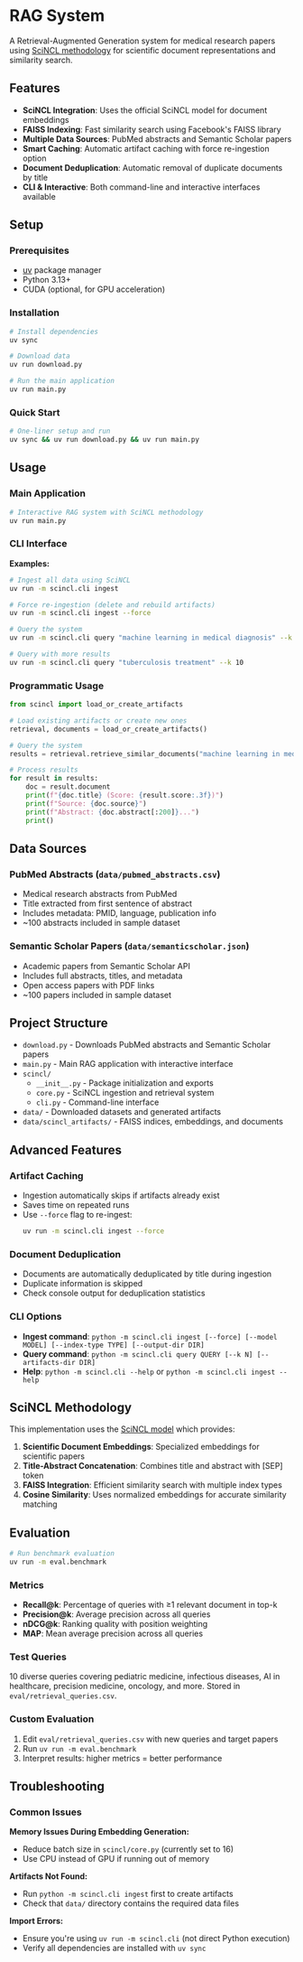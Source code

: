 # RAG System

A Retrieval-Augmented Generation system for medical research papers using [SciNCL methodology](https://github.com/malteos/scincl) for scientific document representations and similarity search.

## Features

- **SciNCL Integration**: Uses the official SciNCL model for document embeddings
- **FAISS Indexing**: Fast similarity search using Facebook's FAISS library
- **Multiple Data Sources**: PubMed abstracts and Semantic Scholar papers
- **Smart Caching**: Automatic artifact caching with force re-ingestion option
- **Document Deduplication**: Automatic removal of duplicate documents by title
- **CLI & Interactive**: Both command-line and interactive interfaces available

## Setup

### Prerequisites
- [uv](https://docs.astral.sh/uv/getting-started/installation/) package manager
- Python 3.13+
- CUDA (optional, for GPU acceleration)

### Installation
```bash
# Install dependencies
uv sync

# Download data
uv run download.py

# Run the main application
uv run main.py
```

### Quick Start
```bash
# One-liner setup and run
uv sync && uv run download.py && uv run main.py
```

## Usage

### Main Application
```bash
# Interactive RAG system with SciNCL methodology
uv run main.py
```

### CLI Interface

**Examples:**
```bash
# Ingest all data using SciNCL
uv run -m scincl.cli ingest

# Force re-ingestion (delete and rebuild artifacts)
uv run -m scincl.cli ingest --force

# Query the system
uv run -m scincl.cli query "machine learning in medical diagnosis" --k 5

# Query with more results
uv run -m scincl.cli query "tuberculosis treatment" --k 10
```

### Programmatic Usage

```python
from scincl import load_or_create_artifacts

# Load existing artifacts or create new ones
retrieval, documents = load_or_create_artifacts()

# Query the system
results = retrieval.retrieve_similar_documents("machine learning in medical diagnosis", k=5)

# Process results
for result in results:
    doc = result.document
    print(f"{doc.title} (Score: {result.score:.3f})")
    print(f"Source: {doc.source}")
    print(f"Abstract: {doc.abstract[:200]}...")
    print()
```

## Data Sources

### PubMed Abstracts (`data/pubmed_abstracts.csv`)
- Medical research abstracts from PubMed
- Title extracted from first sentence of abstract
- Includes metadata: PMID, language, publication info
- ~100 abstracts included in sample dataset

### Semantic Scholar Papers (`data/semanticscholar.json`)
- Academic papers from Semantic Scholar API
- Includes full abstracts, titles, and metadata
- Open access papers with PDF links
- ~100 papers included in sample dataset

## Project Structure
- `download.py` - Downloads PubMed abstracts and Semantic Scholar papers
- `main.py` - Main RAG application with interactive interface
- `scincl/`
  - `__init__.py` - Package initialization and exports
  - `core.py` - SciNCL ingestion and retrieval system
  - `cli.py` - Command-line interface
- `data/` - Downloaded datasets and generated artifacts
- `data/scincl_artifacts/` - FAISS indices, embeddings, and documents

## Advanced Features

### Artifact Caching
- Ingestion automatically skips if artifacts already exist
- Saves time on repeated runs
- Use `--force` flag to re-ingest:
  ```bash
  uv run -m scincl.cli ingest --force
  ```

### Document Deduplication
- Documents are automatically deduplicated by title during ingestion
- Duplicate information is skipped
- Check console output for deduplication statistics

### CLI Options
- **Ingest command**: `python -m scincl.cli ingest [--force] [--model MODEL] [--index-type TYPE] [--output-dir DIR]`
- **Query command**: `python -m scincl.cli query QUERY [--k N] [--artifacts-dir DIR]`
- **Help**: `python -m scincl.cli --help` or `python -m scincl.cli ingest --help`

## SciNCL Methodology

This implementation uses the [SciNCL model](https://huggingface.co/malteos/scincl) which provides:

1. **Scientific Document Embeddings**: Specialized embeddings for scientific papers
2. **Title-Abstract Concatenation**: Combines title and abstract with [SEP] token
3. **FAISS Integration**: Efficient similarity search with multiple index types
4. **Cosine Similarity**: Uses normalized embeddings for accurate similarity matching

## Evaluation

```bash
# Run benchmark evaluation
uv run -m eval.benchmark
```

### Metrics
- **Recall@k**: Percentage of queries with ≥1 relevant document in top-k
- **Precision@k**: Average precision across all queries  
- **nDCG@k**: Ranking quality with position weighting
- **MAP**: Mean average precision across all queries

### Test Queries
10 diverse queries covering pediatric medicine, infectious diseases, AI in healthcare, precision medicine, oncology, and more. Stored in `eval/retrieval_queries.csv`.

### Custom Evaluation
1. Edit `eval/retrieval_queries.csv` with new queries and target papers
2. Run `uv run -m eval.benchmark`
3. Interpret results: higher metrics = better performance

## Troubleshooting

### Common Issues

**Memory Issues During Embedding Generation:**
- Reduce batch size in `scincl/core.py` (currently set to 16)
- Use CPU instead of GPU if running out of memory

**Artifacts Not Found:**
- Run `python -m scincl.cli ingest` first to create artifacts
- Check that `data/` directory contains the required data files

**Import Errors:**
- Ensure you're using `uv run -m scincl.cli` (not direct Python execution)
- Verify all dependencies are installed with `uv sync`
